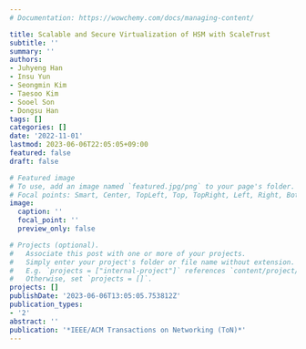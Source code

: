 ```yaml
---
# Documentation: https://wowchemy.com/docs/managing-content/

title: Scalable and Secure Virtualization of HSM with ScaleTrust
subtitle: ''
summary: ''
authors:
- Juhyeng Han
- Insu Yun
- Seongmin Kim
- Taesoo Kim
- Sooel Son
- Dongsu Han
tags: []
categories: []
date: '2022-11-01'
lastmod: 2023-06-06T22:05:05+09:00
featured: false
draft: false

# Featured image
# To use, add an image named `featured.jpg/png` to your page's folder.
# Focal points: Smart, Center, TopLeft, Top, TopRight, Left, Right, BottomLeft, Bottom, BottomRight.
image:
  caption: ''
  focal_point: ''
  preview_only: false

# Projects (optional).
#   Associate this post with one or more of your projects.
#   Simply enter your project's folder or file name without extension.
#   E.g. `projects = ["internal-project"]` references `content/project/deep-learning/index.md`.
#   Otherwise, set `projects = []`.
projects: []
publishDate: '2023-06-06T13:05:05.753812Z'
publication_types:
- '2'
abstract: ''
publication: '*IEEE/ACM Transactions on Networking (ToN)*'
---
```

